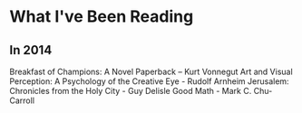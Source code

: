 What I've Been Reading
============

## In 2014

Breakfast of Champions: A Novel Paperback – Kurt Vonnegut
Art and Visual Perception: A Psychology of the Creative Eye - Rudolf Arnheim
Jerusalem: Chronicles from the Holy City - Guy Delisle
Good Math - Mark C. Chu-Carroll
